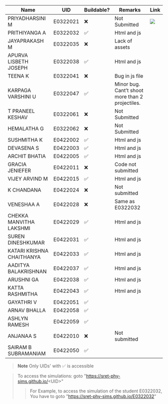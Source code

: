 |Name	|UID	|Buildable?	|Remarks|Link|
|----|-----|-----|----|------|
|PRIYADHARSINI M	|E0322021	|❌ |	Not Submitted|<img src="https://img.shields.io/badge/Link-blue">| 
|PRITHIYANGA A	|E0322032	|✅ 	|Html and js
|JAYAPRAKASH M	|E0322035	|❌ 	|Lack of assets
|APURVA LISBETH JOSEPH	|E0322038	|✅	|Html and js
|TEENA K	|E0322041	|❌ 	|Bug in js file
|KARPAGA VARSHINI U	|E0322047|	✅	|Minor bug. Cant’t shoot more than 2 projectiles.
|T PRANEEL KESHAV	|E0322061|	❌	|Not Submitted
|HEMALATHA G	|E0322062|	❌	|Not Submitted
|SUSHMITHA K	|E0422002|	✅	|Html and js
|DEVASENA S	|E0422003	|✅	|Html and js
|ARCHIT BHATIA	|E0422005	|✅	|Html and js
|GRACIA JENIEFER	|E0422011	|❌	|Code not submitted
|VIJEY ARVIND M	|E0422015	|✅	|Html and js
|K CHANDANA	|E0422024	|❌	|Not submitted
|VENESHAA A	|E0422028	|❌	|Same as E0322032
|CHEKKA MANVITHA LAKSHMI	|E0422029	|✅	|Html and js
|SUREN DINESHKUMAR	|E0422031|	✅	|Html and js
|KATARI KRISHNA CHAITHANYA	|E0422033	|✅	|Html and js
|AADITYA BALAKRISHNAN	|E0422037	|✅	|Html and js
|ARUSHNI GA	|E0422038	|✅	|Html and js
|KATTA RASHMITHA |E0422043|	✅|	Html and js
|GAYATHRI V	|E0422051	|✅	|
|ARNAV BHALLA	|E0422058|	✅	|
|ASHLYN RAMESH	|E0422059|	✅	|
|ANJANAA S	|E0422010|	❌	|Not submitted
|SAIRAM B SUBRAMANIAM	|E0422050	|✅	|

> **Note**
> Only UIDs' with ✅ is accessible

> To access the simulations: goto "https://sret-phy-sims.github.io/<UID\>"
>> For Example, to access the simulation of the student E0322032, You have to goto "https://sret-phy-sims.github.io/E0322032"
